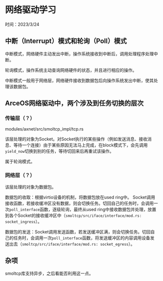 ﻿# 网络驱动学习

时间：2023/3/24

## 中断（Interrupt）模式和轮询（Poll）模式

中断模式，网络硬件主动发出中断，操作系统接收到中断后，调用处理程序处理中断。

轮询模式，操作系统主动查询网络硬件的状态，并且进行相应的操作。

中断模式一般用于网络层，网络硬件接收到数据包后向操作系统发出中断，使其处理该数据包。

## ArceOS网络驱动中，两个涉及到任务切换的层次

### 传输层（？）

modules/axnet/src/smoltcp_impl/tcp.rs

该层处理的对象为Socket。对Socket执行的某些操作（例如发送消息、接收消息、等待一个连接）由于某些原因无法马上完成，在block模式下，会先调用`yield_now`切换到别的任务，等待切回来后再重试该操作。

属于轮询模式。

### 网络层（？）

该层处理的对象为数据包。

数据包的收取：根据virtio设备的机制，将数据包放在used ring中。
Socket调用接收函数，若接收缓冲区没有数据，则会切换任务。切回自己的任务时，会调用一次`poll_interface`函数，逐级轮询，最终从used ring中接收数据包并处理，放置到各个Socket的接收缓冲区中（`smoltcp/src/iface/interface/mod.rs: socket_ingress`）。

数据包的发送：Socket调用发送函数，若发送缓冲区满，则会切换任务。切回自己的任务时，会调用一次`poll_interface`函数，将发送缓冲区的内容调用设备发送出去（`smoltcp/src/iface/interface/mod.rs: socket_egress`）。

## 杂项

smoltcp库支持异步，之后看能否利用这一点。